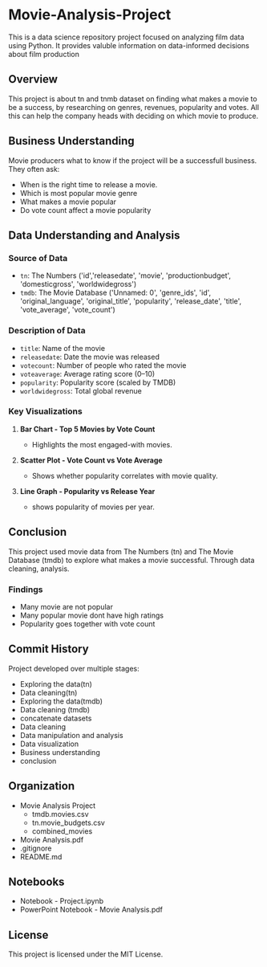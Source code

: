 # Movie-Analysis-Project
This is a data science repository project focused on analyzing film data using Python. It provides valuble information on data-informed decisions about film production 
## Overview
This project is about tn and tnmb dataset on finding what makes a movie to be a success, by researching on genres, revenues, popularity and votes. All this can help the company heads with deciding on which movie to produce.
## Business Understanding
Movie producers what to know if the project will be a successfull business. They often ask:
- When is the right time to release a movie.
- Which is most popular movie genre
- What makes a movie popular
- Do vote count affect a movie popularity
## Data Understanding and Analysis
### Source  of Data
- `tn`: The Numbers ('id','releasedate', 'movie', 'productionbudget', 'domesticgross',
       'worldwidegross')
- `tmdb`: The Movie Database ('Unnamed: 0', 'genre_ids', 'id', 'original_language', 'original_title',
       'popularity', 'release_date', 'title', 'vote_average', 'vote_count')
### Description of Data
- `title`: Name of the movie
- `releasedate`: Date the movie was released
- `votecount`: Number of people who rated the movie
- `voteaverage`: Average rating score (0–10)
- `popularity`: Popularity score (scaled by TMDB)
- `worldwidegross`: Total global revenue
### Key Visualizations

1. **Bar Chart - Top 5 Movies by Vote Count**
   - Highlights the most engaged-with movies.

2. **Scatter Plot - Vote Count vs Vote Average**
   - Shows whether popularity correlates with movie quality.

3. **Line Graph - Popularity vs Release Year**
   -  shows popularity of movies per year.
## Conclusion
   This project used movie data from The Numbers (tn) and The Movie Database (tmdb) to explore what makes a movie successful. Through data cleaning, analysis.
### Findings
- Many movie are not popular
- Many popular movie dont have high ratings
- Popularity goes together with vote count
##  Commit History

Project developed over multiple stages:
- Exploring the data(tn)
- Data cleaning(tn)
- Exploring the data(tmdb)
- Data cleaning (tmdb)
- concatenate datasets
- Data cleaning
- Data manipulation and analysis
- Data visualization
- Business understanding
- conclusion
## Organization
- Movie Analysis Project
  - tmdb.movies.csv
  - tn.movie_budgets.csv
   - combined_movies
 - Movie Analysis.pdf
 - .gitignore
 - README.md
## Notebooks
- Notebook - Project.ipynb
- PowerPoint Notebook - Movie Analysis.pdf 
## License
This project is licensed under the MIT License.


